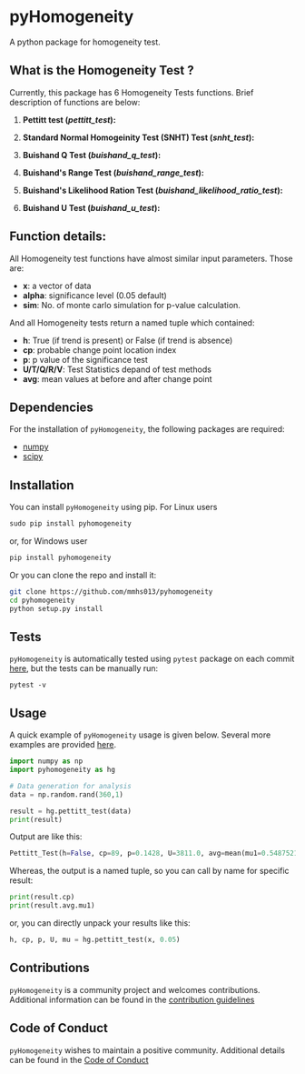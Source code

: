 # pyHomogeneity
A python package for homogeneity test.


## What is the Homogeneity Test ?
Currently, this package has 6 Homogeneity Tests functions. Brief description of functions are below:

1. **Pettitt test (*pettitt_test*):** 

2. **Standard Normal Homogeinity Test (SNHT) Test (*snht_test*):** 

3. **Buishand Q Test (*buishand_q_test*):**

4. **Buishand's Range Test (*buishand_range_test*):**

5. **Buishand's Likelihood Ration Test (*buishand_likelihood_ratio_test*):**

6. **Buishand U Test (*buishand_u_test*):** 

## Function details:

All Homogeneity test functions have almost similar input parameters. Those are:

- **x**:   a vector of data
- **alpha**: significance level (0.05 default)
- **sim**: No. of monte carlo simulation for p-value calculation.

And all Homogeneity tests return a named tuple which contained:

- **h**: True (if trend is present) or False (if trend is absence)
- **cp**: probable change point location index
- **p**: p value of the significance test
- **U/T/Q/R/V**: Test Statistics depand of test methods
- **avg**: mean values at before and after change point


## Dependencies

For the installation of `pyHomogeneity`, the following packages are required:
- [numpy](https://www.numpy.org/)
- [scipy](https://www.scipy.org/)

## Installation

You can install `pyHomogeneity` using pip. For Linux users

```python
sudo pip install pyhomogeneity
```

or, for Windows user

```python
pip install pyhomogeneity
```

Or you can clone the repo and install it:

```bash
git clone https://github.com/mmhs013/pyhomogeneity
cd pyhomogeneity
python setup.py install
```

## Tests

`pyHomogeneity` is automatically tested using `pytest` package on each commit [here](https://travis-ci.org/mmhs013/pyHomogeneity/), but the tests can be manually run:

```
pytest -v
```

## Usage

A quick example of `pyHomogeneity` usage is given below. Several more examples are provided [here]().

```python
import numpy as np
import pyhomogeneity as hg

# Data generation for analysis
data = np.random.rand(360,1)

result = hg.pettitt_test(data)
print(result)
```
Output are like this:
```python
Pettitt_Test(h=False, cp=89, p=0.1428, U=3811.0, avg=mean(mu1=0.5487521427805625, mu2=0.46884198890609463))
```
Whereas, the output is a named tuple, so you can call by name for specific result:
```python
print(result.cp)
print(result.avg.mu1)
```
or, you can directly unpack your results like this:
```python
h, cp, p, U, mu = hg.pettitt_test(x, 0.05)
```

## Contributions

`pyHomogeneity` is a community project and welcomes contributions. Additional information can be found in the [contribution guidelines](https://github.com/mmhs013/pyHomogeneity/blob/master/CONTRIBUTING.md)


## Code of Conduct

`pyHomogeneity` wishes to maintain a positive community. Additional details can be found in the [Code of Conduct](https://github.com/mmhs013/pyHomogeneity/blob/master/CODE_OF_CONDUCT.md)


